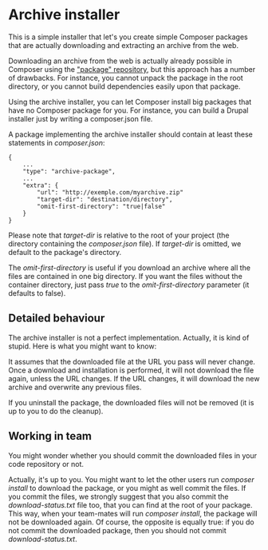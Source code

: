 Archive installer
=================

This is a simple installer that let's you create simple Composer packages that are actually downloading and extracting an archive from the web.

Downloading an archive from the web is actually already possible in Composer using the ["package" repository](http://getcomposer.org/doc/05-repositories.md#package-2), but this approach has a number of drawbacks. For instance, you cannot unpack the package in the root directory, or you cannot build dependencies easily upon that package.

Using the archive installer, you can let Composer install big packages that have no Composer package for you. For instance, you can build a Drupal installer just by writing a composer.json file.

A package implementing the archive installer should contain at least these statements in *composer.json*:


	{
		...
		"type": "archive-package",
		...
		"extra": {
			"url": "http://exemple.com/myarchive.zip"
			"target-dir": "destination/directory",
			"omit-first-directory": "true|false"
		}
	}
	
Please note that *target-dir* is relative to the root of your project (the directory containing the *composer.json* file).
If *target-dir* is omitted, we default to the package's directory.


The *omit-first-directory* is useful if you download an archive where all the files are contained in one big directory. If you want the files without the container directory, just pass *true* to the *omit-first-directory* parameter (it defaults to false).

Detailed behaviour
------------------

The archive installer is not a perfect implementation. Actually, it is kind of stupid. Here is what you might want to know:

It assumes that the downloaded file at the URL you pass will never change. Once a download and installation is performed, it will not download the file again, unless the URL changes.
If the URL changes, it will download the new archive and overwrite any previous files.

If you uninstall the package, the downloaded files will not be removed (it is up to you to do the cleanup).

Working in team
---------------

You might wonder whether you should commit the downloaded files in your code repository or not.

Actually, it's up to you. You might want to let the other users run *composer install* to download the package, or you might as well commit the files.
If you commit the files, we strongly suggest that you also commit the *download-status.txt* file too, that you can find at the root of your package. This way, when your team-mates will run *composer install*, the package will not be downloaded again. Of course, the opposite is equally true: if you do not commit the downloaded package, then you should not commit *download-status.txt*.   
